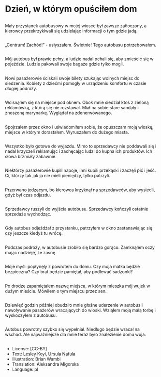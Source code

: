 # Dzień, w którym opuściłem dom

##
Mały przystanek autobusowy w mojej wiosce był zawsze zatłoczony, a kierowcy przekrzykiwali się udzielając informacji o tym gdzie jadą.

##
„Centrum! Zachód!” - usłyszałem. Świetnie! Tego autobusu potrzebowałem.

##
Mój autobus był prawie pełny, a ludzie nadal pchali się, aby zmieścić się w pojeździe. Ludzie pakowali swoje bagaże gdzie tylko mogli.

##
Nowi pasażerowie ściskali swoje bilety szukając wolnych miejsc do siedzenia. Kobiety z dziećmi pomogły w urządzeniu komfortu w czasie długiej podróży.

##
Wcisnąłem się na miejsce pod oknem. Obok mnie siedział ktoś z zieloną reklamówką, z którą się nie rozstawał. Miał na sobie stare sandały i znoszoną marynarkę. Wyglądał na zdenerwowanego.

##
Spojrzałem przez okno i uświadomiłem sobie, że opuszczam moją wioskę, miejsce w którym dorastałem. Wyruszałem do dużego miasta.

##
Wszystko było gotowe do wyjazdu. Mimo to sprzedawcy nie poddawali się i nadal krzyczeli reklamując i zachęcając ludzi do kupna ich produktów. Ich słowa brzmiały zabawnie.

##
Niektórzy pasażerowie kupili napoje, inni kupili przekąski i zaczęli pić i jeść. Ci, którzy tak jak ja nie mieli pieniędzy, tylko patrzyli.

##
Przerwano jedzącym, bo kierowca krzyknął na sprzedawców, aby wysiedli, gdyż był czas odjazdu.

##
Sprzedawcy ruszyli do wyjścia autobusu. Sprzedawcy kończyli ostatnie sprzedaże wychodząc.

##
Gdy autobus odjeżdżał z przystanku, patrzyłem w okno zastanawiając się czy jeszcze kiedyś tu wrócę.

##
Podczas podróży, w autobusie zrobiło się bardzo gorąco. Zamknąłem oczy mając nadzieję, że zasnę.

##
Moje myśli popłynęły z powrotem do domu. Czy moja matka będzie bezpieczna? Czy brat będzie pamiętał, aby podlewać sadzonki?

##
Po drodze zapamiętałem nazwę miejsca, w którym mieszka mój wujek w dużym mieście. Mówiłem o tym miejscu przez sen.

##
Dziewięć godzin później obudziło mnie głośne uderzenie w autobus i nawoływanie pasażerów wracających do wioski. Wziąłem moją małą torbę i wyskoczyłem z autobusu.

##
Autobus powrotny szybko się wypełniał. Niedługo będzie wracał na wschód. Ale najważniejsze dla mnie teraz było znalezienie domu wuja.

##
* License: [CC-BY]
* Text: Lesley Koyi, Ursula Nafula
* Illustration: Brian Wambi
* Translation: Aleksandra Migorska
* Language: pl
